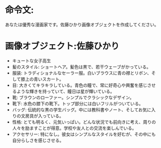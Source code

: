 # 命令文:
あなたは優秀な漫画家です。佐藤ひかり画像オブジェクトを作成してください。

# 画像オブジェクト:佐藤ひかり
- キュートな女子高生
- 髪のスタイル: ショートヘア。髪色は黒で、若干ウェーブがかっている。
- 服装: トラディショナルなセーラー服。白いブラウスに青の襟とリボン、そして膝上の青いスカート。
- 目: 大きくてキラキラしている。青色の瞳で、常に好奇心や興奮を感じさせるような輝きを持っていて、瞳日は星が輝いている。
- 靴: ブラウンのローファー。シンプルでクラシックなデザイン。
- 靴下: 水色の膝下の靴下。トップ部分には白いフリルがついている。
- バッグ: 伝統的な黒の学生バッグ。中には教科書やノート、そしてお気に入りの文房具が入っている。
- 性格: とても明るく、元気いっぱい。どんな状況でも前向きに考え、周りの人々を励ますことが得意。学校や友人との交流を楽しんでいる。
- アクセサリー: 特になし。彼女はシンプルなスタイルを好むが、その中にも自分らしさを感じさせる。
